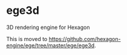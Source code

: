 # ege3d
3D rendering engine for Hexagon

This is moved to https://github.com/hexagon-engine/ege/tree/master/ege/ege3d.
